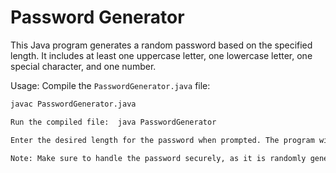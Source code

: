 # Password Generator

This Java program generates a random password based on the specified length. It includes at least one uppercase letter, one lowercase letter, one special character, and one number.

Usage:
Compile the `PasswordGenerator.java` file:
```bash
javac PasswordGenerator.java

Run the compiled file:  java PasswordGenerator

Enter the desired length for the password when prompted. The program will generate a random password and display it. You can copy the generated password and use it as needed.

Note: Make sure to handle the password securely, as it is randomly generated and cannot be recovered once generated.

